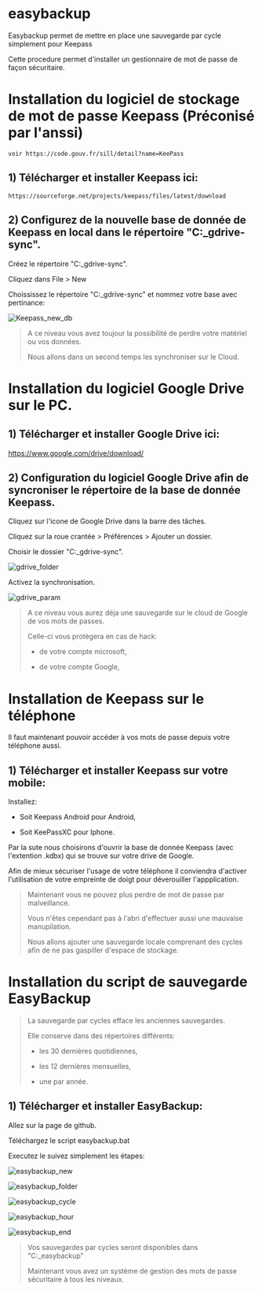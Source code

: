 # easybackup
Easybackup permet de mettre en place une sauvegarde par cycle simplement pour Keepass



Cette procedure permet d'installer un gestionnaire de mot de passe de façon sécuritaire.

# Installation du logiciel de stockage de mot de passe Keepass (Préconisé par l'anssi)
	voir https://code.gouv.fr/sill/detail?name=KeePass
	
## 1) Télécharger et installer Keepass ici:

	https://sourceforge.net/projects/keepass/files/latest/download
	
## 2) Configurez de la nouvelle base de donnée de Keepass en local dans le répertoire "C:\_gdrive-sync\".

Créez le répertoire "C:\_gdrive-sync\".

Cliquez dans File > New 

Choississez le répertoire "C:\_gdrive-sync\" et nommez votre base avec pertinance:

![Keepass_new_db](assets/Keepass_new_db.png "Keepass_new_db")


> A ce niveau vous avez toujour la possibilité de perdre votre matériel ou vos données.
>
> Nous allons dans un second temps les synchroniser sur le Cloud.


# Installation du logiciel Google Drive sur le PC.

## 1) Télécharger et installer Google Drive ici:

https://www.google.com/drive/download/

## 2) Configuration du logiciel Google Drive afin de syncroniser le répertoire de la base de donnée Keepass.

Cliquez sur l'icone de Google Drive dans la barre des tâches.

Cliquez sur la roue crantée > Préférences > Ajouter un dossier.

Choisir le dossier "C:\_gdrive-sync\".

![gdrive_folder](assets/gdrive_folder.png "gdrive_folder")

Activez la synchronisation.

![gdrive_param](assets/gdrive_param.png "gdrive_param")


> A ce niveau vous aurez déja une sauvegarde sur le cloud de Google de vos mots de passes.
>
> Celle-ci vous protègera en cas de hack:
>
> - de votre compte microsoft,
>
> - de votre compte Google,

# Installation de Keepass sur le téléphone

Il faut maintenant pouvoir accéder à vos mots de passe depuis votre téléphone aussi.
 
## 1) Télécharger et installer Keepass sur votre mobile:

Installez:

 - Soit Keepass Android pour Android,
 
 - Soit KeePassXC pour Iphone.

Par la sute nous choisirons d'ouvrir la base de donnée Keepass (avec l'extention .kdbx) qui se trouve sur votre drive de Google.

Afin de mieux sécuriser l'usage de votre téléphone il conviendra d'activer l'utilisation de votre empreinte de doigt pour déverouiller l'appplication.


> Maintenant vous ne pouvez plus perdre de mot de passe par malveillance.
>
> Vous n'êtes cependant pas à l'abri d'effectuer aussi une mauvaise manupilation.
>
> Nous allons ajouter une sauvegarde locale comprenant des cycles afin de ne pas gaspiller d'espace de stockage.


# Installation du script de sauvegarde EasyBackup

> La sauvegarde par cycles efface les anciennes sauvegardes.
>
> Elle conserve dans des répertoires différents:
>
> - les 30 dernières quotidiennes,
>
> - les 12 dernières mensuelles,
>
> - une par année.
 
## 1) Télécharger et installer EasyBackup:

Allez sur la page de github.

Téléchargez le script easybackup.bat

Executez le suivez simplement les étapes:

![easybackup_new](assets/easybackup_new.png "easybackup_new")

![easybackup_folder](assets/easybackup_folder.png "easybackup_folder")

![easybackup_cycle](assets/easybackup_cycle.png "easybackup_cycle")

![easybackup_hour](assets/easybackup_hour.png "easybackup_hour")

![easybackup_end](assets/easybackup_end.png "easybackup_end")


> Vos sauvegardes par cycles seront disponibles dans "C:\_easybackup"
>
> Maintenant vous avez un système de gestion des mots de passe sécuritaire à tous les niveaux.
